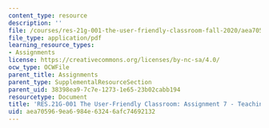 ```yaml
---
content_type: resource
description: ''
file: /courses/res-21g-001-the-user-friendly-classroom-fall-2020/aea705969ea6984e63246afc74692132_MITRES_21G_001F20_Assn7.pdf
file_type: application/pdf
learning_resource_types:
- Assignments
license: https://creativecommons.org/licenses/by-nc-sa/4.0/
ocw_type: OCWFile
parent_title: Assignments
parent_type: SupplementalResourceSection
parent_uid: 38398ea9-7c7e-1273-1e65-23b02cabb194
resourcetype: Document
title: 'RES.21G-001 The User-Friendly Classroom: Assignment 7 - Teaching Online'
uid: aea70596-9ea6-984e-6324-6afc74692132
---
```

